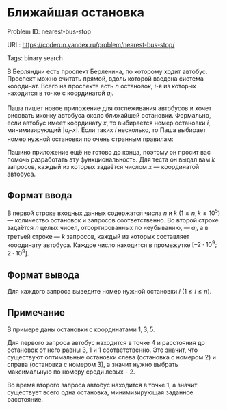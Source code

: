 # Ближайшая остановка

Problem ID: nearest-bus-stop

URL: https://coderun.yandex.ru/problem/nearest-bus-stop/

Tags: binary search

В Берляндии есть проспект Берленина, по которому ходит автобус. Проспект можно считать прямой, вдоль которой введена система координат. Всего на проспекте есть $n$ остановок, $i$-я из которых находится в точке с координатой $a_i$.

Паша пишет новое приложение для отслеживания автобусов и хочет рисовать иконку автобуса около ближайшей остановки. Формально, если автобус имеет координату $x$, то выбирается номер остановки $i$, минимизирующий $|a_i – x|$. Если таких $i$ несколько, то Паша выбирает номер нужной остановки по очень странным правилам:

Пашино приложение ещё не готово до конца, поэтому он просит вас помочь разработать эту функциональность. Для теста он выдал вам $k$ запросов, каждый из которых задаётся числом $x$ — координатой автобуса.


## Формат ввода

В первой строке входных данных содержатся числа $n$ и $k$ $(1 \leq n,k \leq 10^5)$ — количество остановок и запросов соответственно. Во второй строке задаётся $n$ целых чисел, отсортированных по неубыванию, — $a_i$, а в третьей строке — $k$ запросов, каждый из которых составляет координату автобуса. Каждое число находится в промежутке $[–2 \cdot 10^9; 2 \cdot 10^9]$.


## Формат вывода

Для каждого запроса выведите номер нужной остановки $i$ ($1 \le i \le n$).


## Примечание

В примере даны остановки с координатами $1, 3, 5$.

Для первого запроса автобус находится в точке $4$ и расстояния до остановок от него равны $3$, $1$ и $1$ соответственно. Это значит, что существуют оптимальные остановки слева (остановка с номером 2) и справа (остановка с номером 3), а значит нужно выбрать максимальную по номеру среди левых - 2.

Во время второго запроса автобус находится в точке 1, а значит существует всего одна остановка, минимизирующая заданное расстояние.

